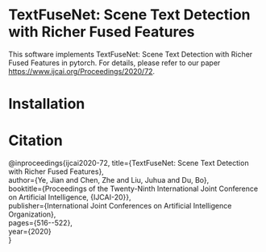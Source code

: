 # TextFuseNet: Scene Text Detection with Richer Fused Features
This software implements TextFuseNet: Scene Text Detection with Richer Fused Features in pytorch. For details, please refer to our paper https://www.ijcai.org/Proceedings/2020/72.

# Installation

# Citation
@inproceedings{ijcai2020-72,
  title={TextFuseNet: Scene Text Detection with Richer Fused Features},  
  author={Ye, Jian and Chen, Zhe and Liu, Juhua and Du, Bo},  
  booktitle={Proceedings of the Twenty-Ninth International Joint Conference on Artificial Intelligence, {IJCAI-20}},  
  publisher={International Joint Conferences on Artificial Intelligence Organization},  
  pages={516--522},  
  year={2020}  
}
